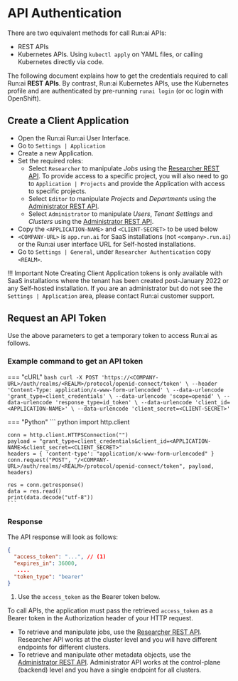 
# API Authentication

There are two equivalent methods for call Run:ai APIs:

* REST APIs
* Kubernetes APIs. Using `kubectl apply` on YAML files, or calling Kubernetes directly via code.

The following document explains how to get the credentials required to call Run:ai __REST APIs__. By contrast, Run:ai Kubernetes APIs, use the Kubernetes profile and are authenticated by pre-running `runai login` (or oc login with OpenShift).


## Create a Client Application

* Open the Run:ai Run:ai User Interface.
* Go to `Settings | Application`
* Create a new Application. 
* Set the required roles:
    * Select `Researcher` to manipulate _Jobs_ using the [Researcher REST API](researcher-rest-api/overview.md). To provide access to a specific project, you will also need to go to `Application | Projects` and provide the Application with access to specific projects. 
    * Select `Editor` to manipulate _Projects_ and _Departments_ using the [Administrator REST API](admin-rest-api/overview.md). 
    * Select `Administrator` to manipulate _Users_, _Tenant Settings_ and _Clusters_ using the [Administrator REST API](admin-rest-api/overview.md).
* Copy the `<APPLICATION-NAME>` and `<CLIENT-SECRET>` to be used below
* `<COMPANY-URL>` is `app.run.ai` for SaaS installations (not `<company>.run.ai`) or the Run:ai user interface URL for Self-hosted installations.
* Go to `Settings | General`, under `Researcher Authentication` copy `<REALM>`.

!!! Important Note
    Creating Client Application tokens is only available with SaaS installations where the tenant has been created post-January 2022 or any Self-hosted installation. If you are an administrator but do not see the `Settings | Application` area, please contact Run:ai customer support.  

## Request an API Token

Use the above parameters to get a temporary token to access Run:ai as follows. 

### Example command to get an API token 

=== "cURL"
    ``` bash
    curl -X POST 'https://<COMPANY-URL>/auth/realms/<REALM>/protocol/openid-connect/token' \
    --header 'Content-Type: application/x-www-form-urlencoded' \
    --data-urlencode 'grant_type=client_credentials' \
    --data-urlencode 'scope=openid' \
    --data-urlencode 'response_type=id_token' \
    --data-urlencode 'client_id=<APPLICATION-NAME>' \
    --data-urlencode 'client_secret=<CLIENT-SECRET>'
    ```

=== "Python"
    ``` python
    import http.client

    conn = http.client.HTTPSConnection("")
    payload = "grant_type=client_credentials&client_id=<APPLICATION-NAME>&client_secret=<CLIENT_SECRET>"
    headers = { 'content-type': "application/x-www-form-urlencoded" }
    conn.request("POST", "/<COMPANY-URL>/auth/realms/<REALM>/protocol/openid-connect/token", payload, headers)

    res = conn.getresponse()
    data = res.read()
    print(data.decode("utf-8"))
    ```

### Response 

The API response will look as follows: 

``` JSON title="API Response"
{
  "access_token": "...", // (1)
  "expires_in": 36000,
   ....
  "token_type": "bearer"
}
```

1. Use the `access_token` as the Bearer token below.


To call APIs, the application must pass the retrieved `access_token` as a Bearer token in the Authorization header of your HTTP request.

* To retrieve and manipulate jobs, use the [Researcher REST API](researcher-rest-api/overview.md). Researcher API works at the cluster level and you will have different endpoints for different clusters. 
* To retrieve and manipulate other metadata objects, use the [Administrator REST API](admin-rest-api/overview.md). Administrator API works at the control-plane (backend) level and you have a single endpoint for all clusters. 

